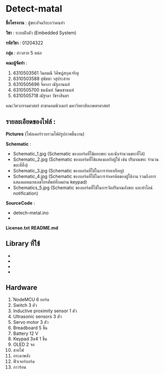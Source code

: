 # Detect-matal
**ชื่อโครงงาน** : ตู้ขยะอัจฉริยะกว่าคนทำ

**วิชา** : ระบบฝังตัว (Embedded System) 

**รหัสวิชา** : 01204322

**กลุ่ม** : สาวสวย 5 หน่อ

**คณะผู้จัดทำ** :
1. 6310503561 วิมลมณี วิศิษฎ์สกุลเจริญ
2. 6310503588 สุพิชชา วสุประสาท
3. 6310505696 จิดาภา ณัฐภานนท์
4. 6310505700 ชนนันท์ วัฒนชานนท์
5. 6310505718 ณัฐรดา วัชราสินธร

คณะวิศวกรรมศาสตร์ สาขาคอมพิวเตอร์ มหาวิทยาลัยเกษตรศาสตร์

## รายละเอียดของไฟล์ :
**Pictures** (โฟลเดอร์รวบรวมไฟล์รูปภาพชิ้นงาน)

**Schematic** :
- Schematic_1.jpg (Schematic ของบอร์ดที่ใช้แยกขยะ และนับจำนวนขยะที่ได้)
- Schematic_2.jpg (Schematic ของบอร์ดที่ใช้แสดงผลกับผู้ใช้ เช่น ปริมาณขยะ จำนวนขยะที่ทิ้ง)
- Schematic_3.jpg (Schematic ของบอร์ดที่ใช้ในการจ่ายเหรียญ)
- Schematic_4.jpg (Schematic ของบอร์ดที่ใช้ในการจำเครดิตของผู้ใช้งาน รวมถึงการแสดงผลหมายเลขโทรศัพท์ที่กดผ่าน keypad)
- Schematics_5.jpg (Schematic ของบอร์ดที่ใช้ในการวัดปริมาณถังขยะ และทำไลน์ notification)

**SourceCode** :
- detech-metal.ino
- 

	

**License.txt**
**README.md**		

## Library ที่ใช้
- 
-
-
-

## Hardware
1. ์NodeMCU 6 บอร์ด
2. Switch 3 ตัว
3. Inductive proximity sensor 1 ตัว
4. Ultrasonic sensors 3 ตัว
5. Servo motor 3 ตัว
6. Breadboard 5 ชิ้น
7. Battery 12 V
8. Keypad 3x4 1 ชิ้น
9. OLED 2 จอ
10. สายไฟ
11. กระดาษลัง
12. ฟิวเจอร์บอร์ด
13. กาวร้อน

